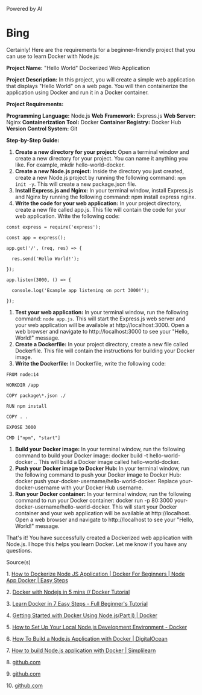 ﻿Powered by AI
# **Bing**
Certainly! Here are the requirements for a beginner-friendly project that you can use to learn Docker with Node.js:

**Project Name:** "Hello World" Dockerized Web Application

**Project Description:** In this project, you will create a simple web application that displays "Hello World" on a web page. You will then containerize the application using Docker and run it in a Docker container.

**Project Requirements:**

**Programming Language:** Node.js
**Web Framework:** Express.js
**Web Server:** Nginx
**Containerization Tool:** Docker
**Container Registry:** Docker Hub
**Version Control System:** Git

**Step-by-Step Guide:**

1. **Create a new directory for your project:** Open a terminal window and create a new directory for your project. You can name it anything you like. For example, mkdir hello-world-docker.
2. **Create a new Node.js project:** Inside the directory you just created, create a new Node.js project by running the following command: `npm init -y`. This will create a new package.json file.
3. **Install Express.js and Nginx:** In your terminal window, install Express.js and Nginx by running the following command: npm install express nginx.
4. **Write the code for your web application:** In your project directory, create a new file called app.js. This file will contain the code for your web application. Write the following code:

```
const express = require('express');

const app = express();

app.get('/', (req, res) => {

  res.send('Hello World!');

});

app.listen(3000, () => {

  console.log('Example app listening on port 3000!');

});

```

1. **Test your web application:** In your terminal window, run the following command: `node app.js`. This will start the Express.js web server and your web application will be available at http://localhost:3000. Open a web browser and navigate to http://localhost:3000 to see your "Hello, World!" message.
1. **Create a Dockerfile:** In your project directory, create a new file called Dockerfile. This file will contain the instructions for building your Docker image.
1. **Write the Dockerfile:** In Dockerfile, write the following code:

```
FROM node:14

WORKDIR /app

COPY package\*.json ./

RUN npm install

COPY . .

EXPOSE 3000

CMD ["npm", "start"]
```

1. **Build your Docker image:** In your terminal window, run the following command to build your Docker image: docker build -t hello-world-docker .. This will build a Docker image called hello-world-docker.
1. **Push your Docker image to Docker Hub:** In your terminal window, run the following command to push your Docker image to Docker Hub: docker push your-docker-username/hello-world-docker. Replace your-docker-username with your Docker Hub username.
1. **Run your Docker container:** In your terminal window, run the following command to run your Docker container: docker run -p 80:3000 your-docker-username/hello-world-docker. This will start your Docker container and your web application will be available at http://localhost. Open a web browser and navigate to http://localhost to see your "Hello, World!" message.

That's it! You have successfully created a Dockerized web application with Node.js. I hope this helps you learn Docker. Let me know if you have any questions.

Source(s)

1\. [How to Dockerize Node JS Application | Docker For Beginners | Node App Docker | Easy Steps](https://www.youtube.com/watch?v=aAITE-aSto4)

2\. [Docker with Nodejs in 5 mins // Docker Tutorial](https://www.youtube.com/watch?v=hXhI2ZLDgQM)

3\. [Learn Docker in 7 Easy Steps - Full Beginner's Tutorial](https://www.youtube.com/watch?v=gAkwW2tuIqE)

4\. [Getting Started with Docker Using Node.js(Part I) | Docker](https://www.docker.com/blog/getting-started-with-docker-using-node-jspart-i/)

5\. [How to Set Up Your Local Node.js Development Environment - Docker](https://www.docker.com/blog/how-to-setup-your-local-node-js-development-environment-using-docker/)

6\. [How To Build a Node.js Application with Docker | DigitalOcean](https://www.digitalocean.com/community/tutorials/how-to-build-a-node-js-application-with-docker)

7\. [How to build Node.js application with Docker | Simplilearn](https://www.simplilearn.com/tutorials/docker-tutorial/docker-nodejs)

8\. [github.com](https://github.com/zhish3n/zhish3n.github.io/tree/3ea7d0e7d788c452066df9b30310c8b6306664ef/_posts%2F2019-07-19-building-a-static-website-with-nodejs-express-and-pug.md)

9\. [github.com](https://github.com/naveen-upbeat/autobot-autoit-zerodha/tree/1f06a48a703e0fe31e165249cbb8cff6b956c337/index.js)

10\. [github.com](https://github.com/timowang1991/registration-system-project-for-interview/tree/1246c8bc65a61e4377f7bf3daec2b695aac8297b/src%2Findex.js)

